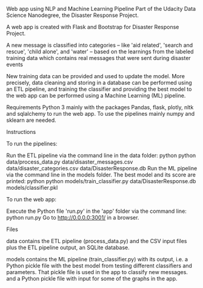 Web app using NLP and Machine Learning Pipeline
Part of the Udacity Data Science Nanodegree, the Disaster Response Project.

A web app is created with Flask and Bootstrap for  Disaster Response Project.

A new message is classified into categories – like 'aid related', 'search and rescue', 'child alone', and 'water' – based on the learnings from the labeled training data which contains real messages that were sent during disaster events

New training data can be provided and used to update the model. More precisely, data cleaning and storing in a database can be performed using an ETL pipeline, and training the classifier and providing the best model to the web app can be performed using a Machine Learning (ML) pipeline.

Requirements
Python 3 mainly with the packages Pandas, flask, plotly, nltk and sqlalchemy to run the web app. To use the pipelines mainly numpy and sklearn are needed.

Instructions

To run the pipelines:

Run the ETL pipeline via the command line in the data folder:
python python data/process_data.py data/disaster_messages.csv data/disaster_categories.csv data/DisasterResponse.db
Run the ML pipeline via the command line in the models folder. The best model and its score are printed:
python python models/train_classifier.py data/DisasterResponse.db models/classifier.pkl

To run the web app:

Execute the Python file 'run.py' in the 'app' folder via the command line: python run.py
Go to http://0.0.0.0:3001/ in a browser.

Files

data contains the ETL pipeline (process_data.py) and the CSV input files plus the ETL pipeline output, an SQLite database.

models contains the ML pipeline (train_classifier.py) with its output, i.e. a Python pickle file with the best model from testing different classifiers and parameters. That pickle file is used in the app to classify new messages. and a Python pickle file with input for some of the graphs in the app.
